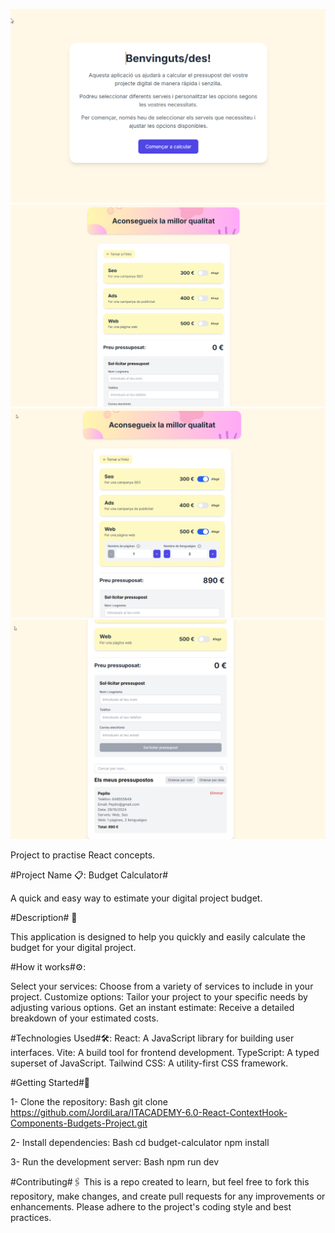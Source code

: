 ![Welcome](src/assets/images/Welcome.png)
![Screenshoot-1](src/assets/images/Budgets1.png)
![Screenshoot-2](src/assets/images/Budgets2.png)
![Screenshoot-3](src/assets/images/Budgets3.png)

Project to practise React concepts. 

#Project Name 📋: Budget Calculator#

A quick and easy way to estimate your digital project budget.

#Description# 🚀

This application is designed to help you quickly and easily calculate the budget for your digital project.

#How it works#⚙️:

Select your services: Choose from a variety of services to include in your project.
Customize options: Tailor your project to your specific needs by adjusting various options.
Get an instant estimate: Receive a detailed breakdown of your estimated costs.

#Technologies Used#🛠️:
  React: A JavaScript library for building user interfaces.
  Vite: A build tool for frontend development.
  TypeScript: A typed superset of JavaScript.
  Tailwind CSS: A utility-first CSS framework.

#Getting Started#🔧
  
  1- Clone the repository:
  Bash
  git clone https://github.com/JordiLara/ITACADEMY-6.0-React-ContextHook-Components-Budgets-Project.git
  
  2- Install dependencies:
  Bash
  cd budget-calculator
  npm install


  3- Run the development server:
  Bash
  npm run dev

#Contributing#🖇️
This is a repo created to learn, but feel free to fork this repository, make changes, and create pull requests for any improvements or enhancements. Please adhere to the project's coding style and best practices.


